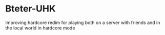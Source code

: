 # Bteter-UHK
Improving hardcore redim for playing both on a server with friends and in the local world in hardcore mode
